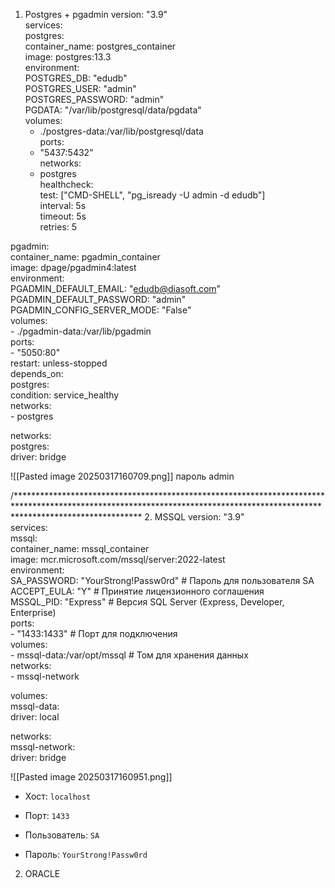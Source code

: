 1. Postgres + pgadmin
   version: "3.9"  
services:  
  postgres:  
    container_name: postgres_container  
    image: postgres:13.3  
    environment:  
      POSTGRES_DB: "edudb"  
      POSTGRES_USER: "admin"  
      POSTGRES_PASSWORD: "admin"  
      PGDATA: "/var/lib/postgresql/data/pgdata"  
    volumes:  
      - ./postgres-data:/var/lib/postgresql/data  
    ports:  
      - "5437:5432"  
    networks:  
      - postgres  
    healthcheck:  
      test: ["CMD-SHELL", "pg_isready -U admin -d edudb"]  
      interval: 5s  
      timeout: 5s  
      retries: 5  
  
  pgadmin:  
    container_name: pgadmin_container  
    image: dpage/pgadmin4:latest  
    environment:  
      PGADMIN_DEFAULT_EMAIL: "edudb@diasoft.com"  
      PGADMIN_DEFAULT_PASSWORD: "admin"  
      PGADMIN_CONFIG_SERVER_MODE: "False"  
    volumes:  
      - ./pgadmin-data:/var/lib/pgadmin  
    ports:  
      - "5050:80"  
    restart: unless-stopped  
    depends_on:  
      postgres:  
        condition: service_healthy  
    networks:  
      - postgres  
  
networks:  
  postgres:  
    driver: bridge
    
![[Pasted image 20250317160709.png]]
пароль admin

/****************************************************************************************************************************************************************************
2. MSSQL 
   version: "3.9"  
services:  
  mssql:  
    container_name: mssql_container  
    image: mcr.microsoft.com/mssql/server:2022-latest  
    environment:  
      SA_PASSWORD: "YourStrong!Passw0rd"  # Пароль для пользователя SA  
      ACCEPT_EULA: "Y"                    # Принятие лицензионного соглашения  
      MSSQL_PID: "Express"                 # Версия SQL Server (Express, Developer, Enterprise)  
    ports:  
      - "1433:1433"                        # Порт для подключения  
    volumes:  
      - mssql-data:/var/opt/mssql         # Том для хранения данных  
    networks:  
      - mssql-network  
  
volumes:  
  mssql-data:  
    driver: local  
  
networks:  
  mssql-network:  
    driver: bridge
    
    
![[Pasted image 20250317160951.png]]
- Хост: `localhost`
    
- Порт: `1433`
    
- Пользователь: `SA`
    
- Пароль: `YourStrong!Passw0rd`



2. ORACLE 
   